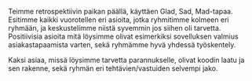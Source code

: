 Teimme retrospektiivin paikan päällä, käyttäen Glad, Sad, Mad-tapaa. Esitimme kaikki vuorotellen eri asioita, jotka ryhmitimme kolmeen eri ryhmään, ja keskustelimme niistä syvemmin jos siihen oli tarvetta. Positiivisia asioita mitä löysimme olivat esimerkiksi sovelluksen valmius asiakastapaamista varten, sekä ryhmämme hyvä yhdessä työskentely. 

Kaksi asiaa, missä löysimme tarvetta parannukselle, olivat koodin laatu ja sen rakenne, sekä ryhmän eri tehtävien/vastuiden selvempi jako.